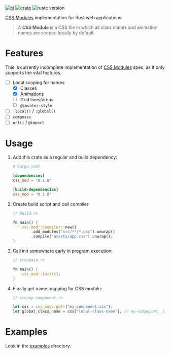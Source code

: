 [![ci](https://github.com/art-in/css_mod/actions/workflows/ci.yml/badge.svg)](https://github.com/art-in/css_mod/actions/workflows/ci.yml)
[![crate](https://img.shields.io/crates/v/css_mod.svg)](https://crates.io/crates/css_mod)
![rustc version](https://img.shields.io/badge/rustc-stable-lightgrey.svg)

[CSS Modules] implementation for Rust web applications

> A **CSS Module** is a CSS file in which all class names and animation names are scoped locally by default.

# Features

This is currently incomplete implementation of [CSS Modules] spec, as it only supports the vital features.

-   [ ] Local scoping for names
    -   [x] Classes
    -   [x] Animations
    -   [ ] Grid lines/areas
    -   [ ] `@counter-style`
-   [ ] `:local()` / `:global()`
-   [ ] `composes`
-   [ ] `url()` / `@import`

# Usage

1. Add this crate as a regular and build dependency:

    ```toml
    # Cargo.toml

    [dependencies]
    css_mod = "0.1.0"

    [build-dependencies]
    css_mod = "0.1.0"
    ```

2. Create build script and call compiler:

    ```rust
    // build.rs

    fn main() {
        css_mod::Compiler::new()
            .add_modules("src/**/*.css").unwrap()
            .compile("assets/app.css").unwrap();
    }
    ```

3. Call init somewhere early in program execution:

    ```rust
    // src/main.rs

    fn main() {
        css_mod::init!();
    }
    ```

4. Finally get name mapping for CSS module:

    ```rust
    // src/my-component.rs

    let css = css_mod::get!("my-component.css");
    let global_class_name = css["local-class-name"]; // my-component__local-class-name__0
    ```

# Examples

Look in the [examples](./examples/) directory.

[css modules]: https://github.com/css-modules/css-modules
